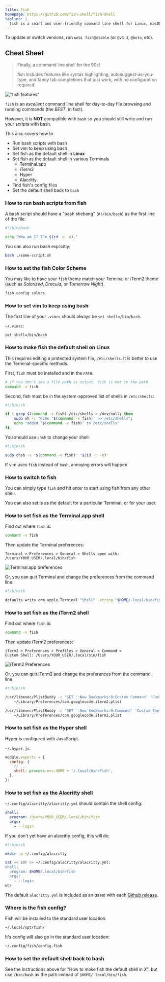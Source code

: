 ```yaml
---
title: fish
homepage: https://github.com/fish-shell/fish-shell
tagline: |
  fish is a smart and user-friendly command line shell for Linux, macOS, and the rest of the family.
---
```


To update or switch versions, run `webi fish@stable` (or `@v3.3`, `@beta`, etc).

## Cheat Sheet

> Finally, a command line shell for the 90s!
>
> fish includes features like syntax highlighting, autosuggest-as-you-type, and
> fancy tab completions that just work, with no configuration required.

!["fish features"](https://i.imgur.com/WVCyf5N.png)

`fish` is an _excellent_ command line shell for day-to-day file browsing and
running commands (the _BEST_, in fact).

However, it is **NOT** compatible with `bash` so you should still write and run
your scripts with bash.

This also covers how to

- Run bash scripts with bash
- Set vim to keep using bash
- Set fish as the default shell in **Linux**
- Set fish as the default shell in various Terminals
  - Terminal.app
  - iTerm2
  - Hyper
  - Alacritty
- Find fish's config files
- Set the default shell back to `bash`

### How to run bash scripts from fish

A bash script should have a "bash shebang" (`#!/bin/bash`) as the first line of
the file:

```sh
#!/bin/bash

echo "Who am I? I'm $(id -u -n)."
```

You can also run bash explicitly:

```sh
bash ./some-script.sh
```

### How to set the fish Color Scheme

You may like to have your `fish` theme match your Terminal or iTerm2 theme (such
as _Solarized_, _Dracula_, or _Tomorrow Night_).

```sh
fish_config colors
```

### How to set vim to keep using bash

The first line of your `.vimrc` should always be `set shell=/bin/bash`.

`~/.vimrc`:

```vim
set shell=/bin/bash
```

### How to make fish the default shell on Linux

This requires editing a protected system file, `/etc/shells`. It is better to
use the Terminal-specific methods.

First, `fish` must be installed and in the `PATH`.

```sh
# if you don't see a file path as output, fish is not in the path
command -v fish
```

Second, fish must be in the system-approved list of shells in `/etc/shells`:

```sh
#!/bin/sh

if ! grep $(command -v fish) /etc/shells > /dev/null; then
    sudo sh -c "echo '$(command -v fish)' >> /etc/shells";
    echo "added '$(command -v fish)' to /etc/shells"
fi
```

You should use `chsh` to change your shell:

```sh
#!/bin/sh

sudo chsh -s "$(command -v fish)" "$(id -u -n)"
```

If vim uses `fish` instead of `bash`, annoying errors will happen.

### How to switch to fish

You can simply type `fish` and hit enter to start using fish from any other
shell.

You can also set is as the default for a particular Terminal, or for your user.

### How to set fish as the Terminal.app shell

Find out where `fish` is:

```sh
command -v fish
```

Then update the Terminal preferences:

```text
Terminal > Preferences > General > Shells open with:
/Users/YOUR_USER/.local/bin/fish
```

![Terminal.app preferences](https://i.imgur.com/bulS4Vv.png)

Or, you can quit Terminal and change the preferences from the command line:

```sh
#!/bin/sh

defaults write com.apple.Terminal "Shell" -string "$HOME/.local/bin/fish"
```

### How to set fish as the iTerm2 shell

Find out where `fish` is:

```sh
command -v fish
```

Then update iTerm2 preferences:

```
iTerm2 > Preferences > Profiles > General > Command >
Custom Shell: /Users/YOUR_USER/.local/bin/fish
```

![iTerm2 Preferences](https://i.imgur.com/VtBUzVH.png)

Or, you can quit iTerm2 and change the preferences from the command line:

```sh
#!/bin/sh

/usr/libexec/PlistBuddy -c "SET ':New Bookmarks:0:Custom Command' 'Custom Shell'" \
    ~/Library/Preferences/com.googlecode.iterm2.plist

/usr/libexec/PlistBuddy -c "SET ':New Bookmarks:0:Command' 'Custom Shell' '$HOME/.local/bin/fish'" \
    ~/Library/Preferences/com.googlecode.iterm2.plist
```

### How to set fish as the Hyper shell

Hyper is configured with JavaScript.

`~/.hyper.js`:

```js
module.exports = {
  config: {
    // ...
    shell: process.env.HOME + '/.local/bin/fish',
  },
};
```

### How to set fish as the Alacritty shell

`~/.config/alacritty/alacritty.yml` should contain the shell config:

```yml
shell:
  program: /Users/YOUR_USER/.local/bin/fish
  args:
    - --login
```

If you don't yet have an alacritty config, this will do:

```sh
#!/bin/sh

mkdir -p ~/.config/alacritty

cat << EOF >> ~/.config/alacritty/alacritty.yml:
shell:
  program: $HOME/.local/bin/fish
  args:
    - --login
EOF
```

The default `alacritty.yml` is included as an _asset_ with each
[Github release](https://github.com/alacritty/alacritty/releases).

### Where is the fish config?

Fish will be installed to the standard user location:

```sh
~/.local/opt/fish/
```

It's config will also go in the standard user location:

```sh
~/.config/fish/config.fish
```

### How to set the default shell back to bash

See the instructions above for "How to make fish the default shell in _X_", but
use `/bin/bash` as the path instead of `$HOME/.local/bin/fish`.
